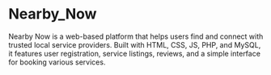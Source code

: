 # Nearby_Now
Nearby Now is a web-based platform that helps users find and connect with trusted local service providers. Built with HTML, CSS, JS, PHP, and MySQL, it features user registration, service listings, reviews, and a simple interface for booking various services.
